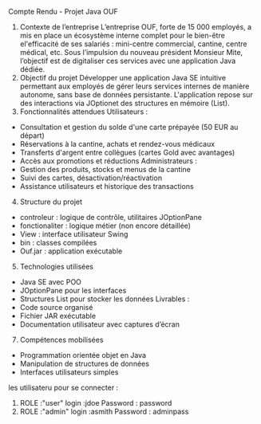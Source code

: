 Compte Rendu - Projet Java OUF
1. Contexte de l’entreprise
L’entreprise OUF, forte de 15 000 employés, a mis en place un écosystème interne complet pour le bien-être el'efficacité de ses salariés : mini-centre commercial, cantine, centre médical, etc. Sous l’impulsion du nouveau
président Monsieur Mite, l’objectif est de digitaliser ces services avec une application Java dédiée.
2. Objectif du projet
Développer une application Java SE intuitive permettant aux employés de gérer leurs services internes
de manière autonome, sans base de données persistante. L'application repose sur des interactions via JOptionet des structures en mémoire (List).
3. Fonctionnalités attendues
Utilisateurs :
- Consultation et gestion du solde d'une carte prépayée (50 EUR au départ)
- Réservations à la cantine, achats et rendez-vous médicaux
- Transferts d'argent entre collègues (cartes Gold avec avantages)
- Accès aux promotions et réductions
Administrateurs :
- Gestion des produits, stocks et menus de la cantine
- Suivi des cartes, désactivation/réactivation
- Assistance utilisateurs et historique des transactions
4. Structure du projet
- controleur : logique de contrôle, utilitaires JOptionPane
- fonctionaliter : logique métier (non encore détaillée)
- View : interface utilisateur Swing
- bin : classes compilées
- Ouf.jar : application exécutable
5. Technologies utilisées
- Java SE avec POO
- JOptionPane pour les interfaces
- Structures List pour stocker les données
Livrables :
- Code source organisé
- Fichier JAR exécutable
- Documentation utilisateur avec captures d’écran
7. Compétences mobilisées
- Programmation orientée objet en Java
- Manipulation de structures de données
- Interfaces utilisateurs simples


les utilisateru pour se connecter :
 1. ROLE :"user"
   login :jdoe
   Password : password
2. ROLE :"admin"
   login :asmith
   Password : adminpass
       
